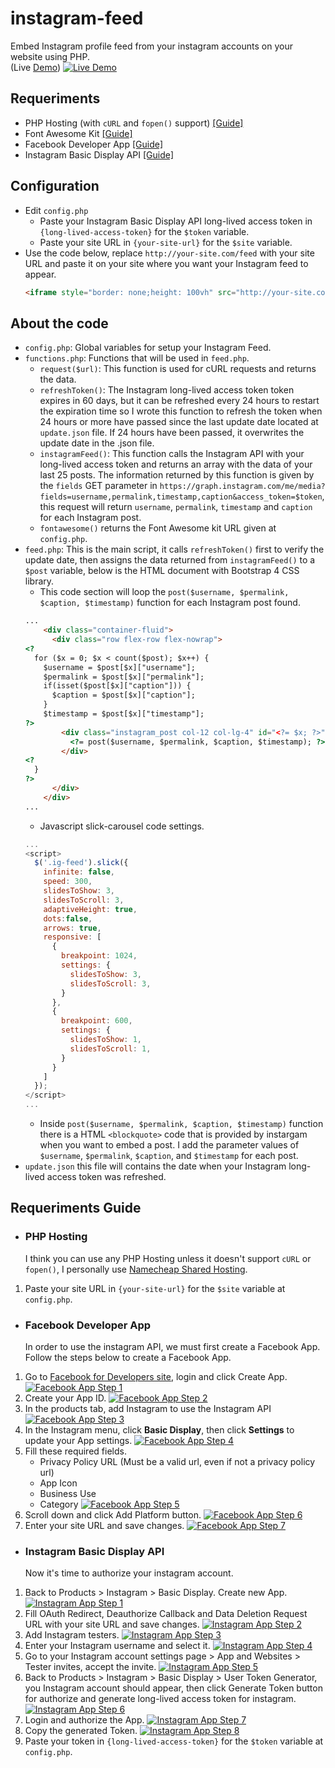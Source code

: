 # instagram-feed
Embed Instagram profile feed from your instagram accounts on your website using PHP.\
(Live [Demo](https://instagram-feed.yizack.com/demo/))
[![Live Demo](https://yizack.com/images/instagram-feed/demo.jpg)](https://instagram-feed.yizack.com/demo/)

## Requeriments
- PHP Hosting (with `cURL` and `fopen()` support) [[Guide]](#php-hosting)
- Font Awesome Kit [[Guide]](#font-awesome-kit)
- Facebook Developer App [[Guide]](#facebook-developer-app)
- Instagram Basic Display API [[Guide]](#instagram-basic-display-api)

## Configuration
- Edit `config.php`
  - Paste your Instagram Basic Display API long-lived access token in `{long-lived-access-token}` for the `$token` variable.
  - Paste your site URL in `{your-site-url}` for the `$site` variable.
- Use the code below, replace `http://your-site.com/feed` with your site URL and paste it on your site where you want your Instagram feed to appear.
  ```html
  <iframe style="border: none;height: 100vh" src="http://your-site.com/feed" width="100%"></iframe>
  ```

## About the code
- `config.php`: Global variables for setup your Instagram Feed.
- `functions.php`: Functions that will be used in `feed.php`.
  - `request($url)`: This function is used for cURL requests and returns the data.
  - `refreshToken()`:  The Instagram long-lived access token token expires in 60 days, but it can be refreshed every 24 hours to restart the expiration time so I wrote this function to refresh the token when 24 hours or more have passed since the last update date located at `update.json` file. If 24 hours have been passed, it overwrites the update date in the .json file.
  - `instagramFeed()`: This function calls the Instagram API with your long-lived access token and returns an array with the data of your last 25 posts. The information returned by this function is given by the `fields` GET parameter in `https://graph.instagram.com/me/media?fields=username,permalink,timestamp,caption&access_token=$token`, this request will return `username`, `permalink`, `timestamp` and `caption` for each Instagram post.
  - `fontawesome()` returns the Font Awesome kit URL given at `config.php`.
- `feed.php`: This is the main script, it calls `refreshToken()` first to verify the update date, then assigns the data returned from `instagramFeed()` to a `$post` variable, below is the HTML document with Bootstrap 4 CSS library.
  - This code section will loop the `post($username, $permalink, $caption, $timestamp)` function for each Instagram post found.
  ```html
  ...
      <div class="container-fluid">
        <div class="row flex-row flex-nowrap">
  <?
    for ($x = 0; $x < count($post); $x++) {
      $username = $post[$x]["username"];
      $permalink = $post[$x]["permalink"];
      if(isset($post[$x]["caption"])) {
        $caption = $post[$x]["caption"];
      }
      $timestamp = $post[$x]["timestamp"];
  ?>
          <div class="instagram_post col-12 col-lg-4" id="<?= $x; ?>">
            <?= post($username, $permalink, $caption, $timestamp); ?>
          </div>
  <?
    }
  ?>
        </div>
      </div>
  ...
  ```
  - Javascript slick-carousel code settings.
  ```javascript
  ...
  <script>
    $('.ig-feed').slick({
      infinite: false,
      speed: 300,
      slidesToShow: 3,
      slidesToScroll: 3,
      adaptiveHeight: true,
      dots:false,
      arrows: true,
      responsive: [
        {
          breakpoint: 1024,
          settings: {
            slidesToShow: 3,
            slidesToScroll: 3,
          }
        },
        {
          breakpoint: 600,
          settings: {
            slidesToShow: 1,
            slidesToScroll: 1,
          }
        }
      ]
    });
  </script>
  ...
  ```
  - Inside `post($username, $permalink, $caption, $timestamp)` function there is a HTML `<blockquote>` code that is provided by instargam when you want to embed a post. I add the parameter values of `$username`, `$permalink`, `$caption`, and `$timestamp` for each post.
- `update.json` this file will contains the date when your Instagram long-lived access token was refreshed.

## Requeriments Guide

- ### PHP Hosting
  I think you can use any PHP Hosting unless it doesn't support `cURL` or `fopen()`, I personally use [Namecheap Shared Hosting](https://www.namecheap.com/hosting/shared/).
1. Paste your site URL in `{your-site-url}` for the `$site` variable at `config.php`.

- ### Facebook Developer App
  In order to use the instagram API, we must first create a Facebook App. Follow the steps below to create a Facebook App.
1. Go to [Facebook for Developers site](https://developers.facebook.com/), login and click Create App.
[![Facebook App Step 1](https://yizack.com/images/instagram-feed/facebook-app-1.jpg)](https://developers.facebook.com/)
2. Create your App ID.
[![Facebook App Step 2](https://yizack.com/images/instagram-feed/facebook-app-2.jpg)](https://developers.facebook.com/)
3. In the products tab, add Instagram to use the Instagram API
[![Facebook App Step 3](https://yizack.com/images/instagram-feed/facebook-app-3.jpg)](https://developers.facebook.com/)
4. In the Instagram menu, click **Basic Display**, then click **Settings** to update your App settings.
[![Facebook App Step 4](https://yizack.com/images/instagram-feed/facebook-app-4.jpg)](https://developers.facebook.com/)
5. Fill these required fields.
    - Privacy Policy URL (Must be a valid url, even if not a privacy policy url)
    - App Icon
    - Business Use
    - Category
[![Facebook App Step 5](https://yizack.com/images/instagram-feed/facebook-app-5.jpg)](https://developers.facebook.com/)
6. Scroll down and click Add Platform button.
[![Facebook App Step 6](https://yizack.com/images/instagram-feed/facebook-app-6.jpg)](https://developers.facebook.com/)
7. Enter your site URL and save changes.
[![Facebook App Step 7](https://yizack.com/images/instagram-feed/facebook-app-7.jpg)](https://developers.facebook.com/)

- ### Instagram Basic Display API
  Now it's time to authorize your instagram account.
1. Back to Products > Instagram > Basic Display. Create new App.
[![Instagram App Step 1](https://yizack.com/images/instagram-feed/instagram-app-1.jpg)](https://developers.facebook.com/)
2. Fill OAuth Redirect, Deauthorize Callback and Data Deletion Request URL with your site URL and save changes.
[![Instagram App Step 2](https://yizack.com/images/instagram-feed/instagram-app-2.jpg)](https://developers.facebook.com/)
3. Add Instagram testers.
[![Instagram App Step 3](https://yizack.com/images/instagram-feed/instagram-app-3.jpg)](https://developers.facebook.com/)
4. Enter your Instagram username and select it.
[![Instagram App Step 4](https://yizack.com/images/instagram-feed/instagram-app-4.jpg)](https://developers.facebook.com/)
5. Go to your Instagram account settings page > App and Websites > Tester invites, accept the invite.
[![Instagram App Step 5](https://yizack.com/images/instagram-feed/instagram-app-5.jpg)](https://developers.facebook.com/)
6. Back to Products > Instagram > Basic Display > User Token Generator, you Instagram account should appear, then click Generate Token button for authorize and generate long-lived access token for instagram.
[![Instagram App Step 6](https://yizack.com/images/instagram-feed/instagram-app-6.jpg)](https://developers.facebook.com/)
7. Login and authorize the App.
[![Instagram App Step 7](https://yizack.com/images/instagram-feed/instagram-app-7.jpg)](https://developers.facebook.com/)
8. Copy the generated Token.
[![Instagram App Step 8](https://yizack.com/images/instagram-feed/instagram-app-8.jpg)](https://developers.facebook.com/)
9. Paste your token in `{long-lived-access-token}` for the `$token` variable at `config.php`.